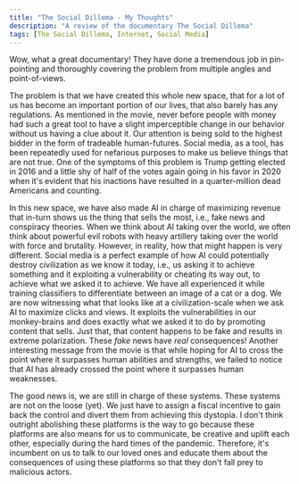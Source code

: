```yaml
---
title: "The Social Dillema - My Thoughts"
description: "A review of the documentary The Social Dillema"
tags: [The Social Dillema, Internet, Social Media]
---
```



Wow, what a great documentary! They have done a tremendous job in pin-pointing and thoroughly covering the problem from multiple angles and point-of-views.

The problem is that we have created this whole new space, that for a lot of us has become an important portion of our lives, that also barely has any regulations. As mentioned in the movie, never before people with money had such a great tool to have a slight imperceptible change in our behavior without us having a clue about it. Our attention is being sold to the highest bidder in the form of tradeable human-futures. Social media, as a tool, has been repeatedly used for nefarious purposes to make us believe things that are not true. One of the symptoms of this problem is Trump getting elected in 2016 and a little shy of half of the votes again going in his favor in 2020 when it's evident that his inactions have resulted in a quarter-million dead Americans and counting.

In this new space, we have also made AI in charge of maximizing revenue that in-turn shows us the thing that sells the most, i.e., fake news and conspiracy theories. When we think about AI taking over the world, we often think about powerful evil robots with heavy artillery taking over the world with force and brutality. However, in reality, how that might happen is very different. Social media is a perfect example of how AI could potentially destroy civilization as we know it today, i.e., us asking it to achieve something and it exploiting a vulnerability or cheating its way out, to achieve what we asked it to achieve. We have all experienced it while training classifiers to differentiate between an image of a cat or a dog. We are now witnessing what that looks like at a civilization-scale when we ask AI to maximize clicks and views. It exploits the vulnerabilities in our monkey-brains and does exactly what we asked it to do by promoting content that sells. Just that, that content happens to be fake and results in extreme polarization. These _fake_ news have _real_ consequences! Another interesting message from the movie is that while hoping for AI to cross the point where it surpasses human abilities and strengths, we failed to notice that AI has already crossed the point where it surpasses human weaknesses.

The good news is, we are still in charge of these systems. These systems are not on the loose (yet). We just have to assign a fiscal incentive to gain back the control and divert them from achieving this dystopia. I don't think outright abolishing these platforms is the way to go because these platforms are also means for us to communicate, be creative and uplift each other, especially during the hard times of the pandemic. Therefore, it's incumbent on us to talk to our loved ones and educate them about the consequences of using these platforms so that they don't fall prey to malicious actors.

